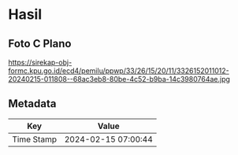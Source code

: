 # Hasil

## Foto C Plano

https://sirekap-obj-formc.kpu.go.id/ecd4/pemilu/ppwp/33/26/15/20/11/3326152011012-20240215-011808--68ac3eb8-80be-4c52-b9ba-14c3980764ae.jpg


## Metadata

| Key        | Value               |
| ---------- | ------------------- |
| Time Stamp | 2024-02-15 07:00:44 |



